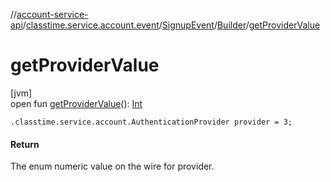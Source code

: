 //[account-service-api](../../../../index.md)/[classtime.service.account.event](../../index.md)/[SignupEvent](../index.md)/[Builder](index.md)/[getProviderValue](get-provider-value.md)

# getProviderValue

[jvm]\
open fun [getProviderValue](get-provider-value.md)(): [Int](https://kotlinlang.org/api/latest/jvm/stdlib/kotlin/-int/index.html)

`.classtime.service.account.AuthenticationProvider provider = 3;`

#### Return

The enum numeric value on the wire for provider.
